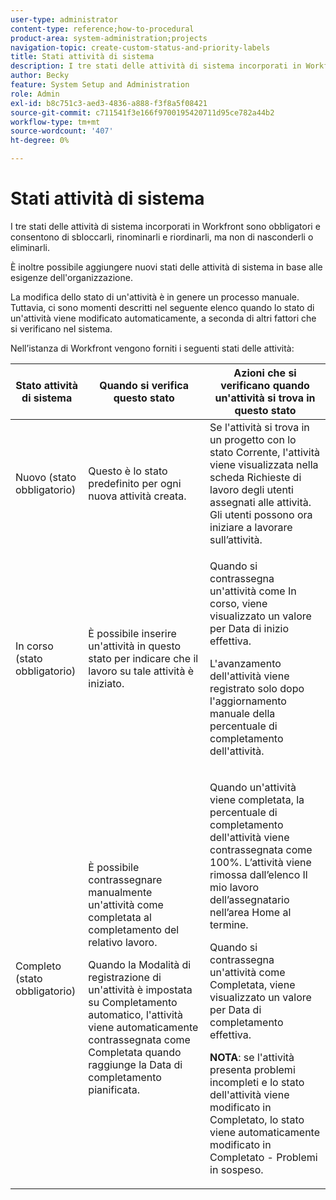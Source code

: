 ```yaml
---
user-type: administrator
content-type: reference;how-to-procedural
product-area: system-administration;projects
navigation-topic: create-custom-status-and-priority-labels
title: Stati attività di sistema
description: I tre stati delle attività di sistema incorporati in Workfront sono obbligatori e consentono di sbloccarli, rinominarli e riordinarli, ma non di nasconderli o eliminarli. È inoltre possibile aggiungere nuovi stati delle attività di sistema in base alle esigenze dell'organizzazione. La modifica dello stato di un'attività è in genere un processo manuale, ma a volte lo stato di un'attività viene modificato automaticamente, a seconda di altri fattori che si verificano nel sistema.
author: Becky
feature: System Setup and Administration
role: Admin
exl-id: b8c751c3-aed3-4836-a888-f3f8a5f08421
source-git-commit: c711541f3e166f9700195420711d95ce782a44b2
workflow-type: tm+mt
source-wordcount: '407'
ht-degree: 0%

---
```


# Stati attività di sistema

I tre stati delle attività di sistema incorporati in Workfront sono obbligatori e consentono di sbloccarli, rinominarli e riordinarli, ma non di nasconderli o eliminarli.

È inoltre possibile aggiungere nuovi stati delle attività di sistema in base alle esigenze dell&#39;organizzazione.

La modifica dello stato di un&#39;attività è in genere un processo manuale. Tuttavia, ci sono momenti descritti nel seguente elenco quando lo stato di un&#39;attività viene modificato automaticamente, a seconda di altri fattori che si verificano nel sistema.

Nell’istanza di Workfront vengono forniti i seguenti stati delle attività:

<table style="table-layout:auto"> 
 <col> 
 <col> 
 <col> 
 <thead> 
  <tr> 
   <th>Stato attività di sistema</th> 
   <th>Quando si verifica questo stato</th> 
   <th>Azioni che si verificano quando un'attività si trova in questo stato</th> 
  </tr> 
 </thead> 
 <tbody> 
  <tr> 
   <td>Nuovo (stato obbligatorio)</td> 
   <td>Questo è lo stato predefinito per ogni nuova attività creata.</td> 
   <td>Se l'attività si trova in un progetto con lo stato Corrente, l'attività viene visualizzata nella scheda Richieste di lavoro degli utenti assegnati alle attività. Gli utenti possono ora iniziare a lavorare sull’attività.</td> 
  </tr> 
  <tr> 
   <td>In corso (stato obbligatorio)</td> 
   <td>È possibile inserire un'attività in questo stato per indicare che il lavoro su tale attività è iniziato.</td> 
   <td> <p>Quando si contrassegna un'attività come In corso, viene visualizzato un valore per Data di inizio effettiva.</p> <p>L'avanzamento dell'attività viene registrato solo dopo l'aggiornamento manuale della percentuale di completamento dell'attività.</p> </td> 
  </tr> 
  <tr> 
   <td>Completo (stato obbligatorio)</td> 
   <td> <p>È possibile contrassegnare manualmente un'attività come completata al completamento del relativo lavoro.</p> <p>Quando la Modalità di registrazione di un'attività è impostata su Completamento automatico, l'attività viene automaticamente contrassegnata come Completata quando raggiunge la Data di completamento pianificata.</p> </td> 
   <td> <p>Quando un'attività viene completata, la percentuale di completamento dell'attività viene contrassegnata come 100%. L’attività viene rimossa dall’elenco Il mio lavoro dell’assegnatario nell’area Home al termine.</p> <p>Quando si contrassegna un'attività come Completata, viene visualizzato un valore per Data di completamento effettiva.</p> <p><b>NOTA</b>: se l'attività presenta problemi incompleti e lo stato dell'attività viene modificato in Completato, lo stato viene automaticamente modificato in Completato - Problemi in sospeso.</p> </td> 
  </tr> 
 </tbody> 
</table>
